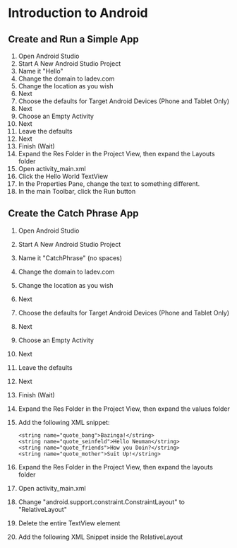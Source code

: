 # Introduction to Android

## Create and Run a Simple App
 1. Open Android Studio
 2. Start A New Android Studio Project
 3. Name it "Hello"
 4. Change the domain to ladev.com
 5. Change the location as you wish
 6. Next
 7. Choose the defaults for Target Android Devices (Phone and Tablet Only)
 8. Next
 9. Choose an Empty Activity
10. Next
11. Leave the defaults
12. Next
13. Finish (Wait)
14. Expand the Res Folder in the Project View, then expand the Layouts folder
15. Open activity_main.xml
16. Click the Hello World TextView
17. In the Properties Pane, change the text to something different.
18. In the main Toolbar, click the Run button

## Create the Catch Phrase App
 1. Open Android Studio
 2. Start A New Android Studio Project
 3. Name it "CatchPhrase" (no spaces)
 4. Change the domain to ladev.com
 5. Change the location as you wish
 6. Next
 7. Choose the defaults for Target Android Devices (Phone and Tablet Only)
 8. Next
 9. Choose an Empty Activity
10. Next
11. Leave the defaults
12. Next
13. Finish (Wait)
14. Expand the Res Folder in the Project View, then expand the values folder
15. Add the following XML snippet:

        <string name="quote_bang">Bazinga!</string>
        <string name="quote_seinfeld">Hello Neuman</string>
        <string name="quote_friends">How you Doin?</string>
        <string name="quote_mother">Suit Up!</string>
        
16. Expand the Res Folder in the Project View, then expand the layouts folder
17. Open activity_main.xml
18. Change "android.support.constraint.ConstraintLayout" to "RelativeLayout"
19. Delete the entire TextView element
20. Add the following XML Snippet inside the RelativeLayout